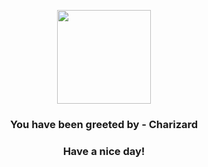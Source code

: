 <p align="center">
    <img src="https://raw.githubusercontent.com/PokeAPI/sprites/master/sprites/pokemon/6.png" width="150" height="150">
</p>
<h3 align="center">You have been greeted by - <b>Charizard</b></h3>
<h3 align="center">Have a nice day!</h3>
